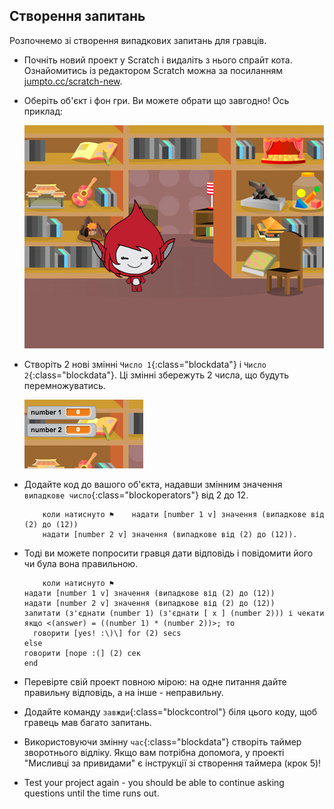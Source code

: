 ## Створення запитань

Розпочнемо зі створення випадкових запитань для гравців.

+ Почніть новий проект у Scratch і видаліть з нього спрайт кота. Ознайомитись із редактором Scratch можна за посиланням <a href="http://jumpto.cc/scratch-new" target="_blank">jumpto.cc/scratch-new</a>.

+ Оберіть об'єкт і фон гри. Ви можете обрати що завгодно! Ось приклад:
    
    ![screenshot](images/brain-setting.png)

+ Створіть 2 нові змінні `Число 1`{:class="blockdata"} і `Число 2`{:class="blockdata"}. Ці змінні збережуть 2 числа, що будуть перемножуватись.
    
    ![screenshot](images/brain-variables.png)

+ Додайте код до вашого об'єкта, надавши змінним значення ` випадкове число`{:class="blockoperators"} від 2 до 12.
    
    ```blocks
        коли натиснуто ⚑    надати [number 1 v] значення (випадкове від (2) до (12))
        надати [number 2 v] значення (випадкове від (2) до (12)).
    ```

+ Тоді ви можете попросити гравця дати відповідь і повідомити його чи була вона правильною.
    
    ```blocks
        коли натиснуто ⚑
    надати [number 1 v] значення (випадкове від (2) до (12))
    надати [number 2 v] значення (випадкове від (2) до (12))
    запитати (з'єднати (number 1) (з'єднати [ x ] (number 2))) і чекати
    якщо <(answer) = ((number 1) * (number 2))>; то 
      говорити [yes! :\)\] for (2) secs
    else
    говорити [nope :(] (2) сек
    end
    ```

+ Перевірте свій проект повною мірою: на одне питання дайте правильну відповідь, а на інше - неправильну.

+ Додайте команду `завжди`{:class="blockcontrol"} біля цього коду, щоб гравець мав багато запитань.

+ Використовуючи змінну `час`{:class="blockdata"} створіть таймер зворотнього відліку. Якщо вам потрібна допомога, у проекті "Мисливці за привидами" є інструкції зі створення таймера (крок 5)!

+ Test your project again - you should be able to continue asking questions until the time runs out.